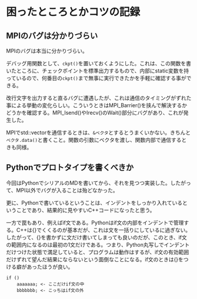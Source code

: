 # 困ったところとかコツの記録
## MPIのバグは分かりづらい
MPIのバグは本当に分かりづらい。

デバッグ用関数として、`ckpt()`を置いておくようにした。これは、この関数を書いたところに、チェックポイントを標準出力するもので、内部にstatic変数を持っているので、何番目の`ckpt()`まで無事に実行できたかを手軽に確認する事ができる。

改行文字を出力すると直るバグに遭遇したが、これは通信のタイミングがずれた事による挙動の変化らしい。こういうときはMPI_Barrier()を挟んで解決するかどうかを確認する。MPI_Isend()やIrecv()のWait()部分にバグがあり、これが発生した。

MPIでstd::vectorを通信するときは、`&ベクタ`とするとうまくいかない。きちんと`ベクタ.data()`と書くこと。関数の引数にベクタを渡し、関数内部で通信するときも同様。

## Pythonでプロトタイプを書くべきか
今回はPythonでシリアルのMDを書いてから、それを見つつ実装した。したがって、MPI以外でバグが入ることは殆どなかった。

更に、Pythonで書いているということは、インデントをしっかり入れているということであり、結果的に見やすいC++コードになったと思う。

一方で罠もあり、例えばif文である。Pythonはif文の内部をインデントで管理する。C++は{}でくくるのが基本だが、これは文を一括りにしているに過ぎない。したがって、{}を書かずに文だけ書いてしまっても良いのだが、このとき、if文の範囲内になるのは最初の1文だけである。つまり、Python丸写しでインデントだけつけた状態で満足していると、プログラムは動作はするが、if文の有効範囲だけずれて望んだ結果にならないという面倒なことになる。if文のときは{}をつける癖があったほうが良い。
```
if () 
    aaaaaaa; <- ここだけif文の中
    bbbbbbb; <- こっちはif文の外
```